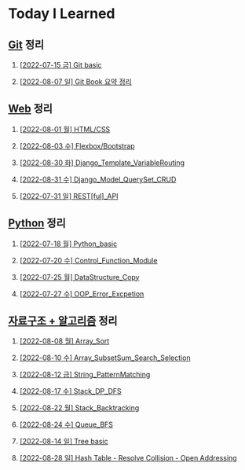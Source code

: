 # Today I Learned

## [Git](/Git) 정리

1. [[2022-07-15 금] Git basic](./Git/0715_Git_basic.md)


2. [[2022-08-07 일] Git Book 요약 정리](https://github.com/kimsixsue/CS-Study/blob/master/kimsixsue/Git_GitHub.md)

## [Web](/Web) 정리

1. [[2022-08-01 월] HTML/CSS](./0801_HTML_CSS.md)

2. [[2022-08-03 수] Flexbox/Bootstrap](./0803_Flexbox_Bootstrap.md)

3. [[2022-08-30 화] Django_Template_VariableRouting](./0830_Django_Template_VariableRouting.md)

4. [[2022-08-31 수] Django_Model_QuerySet_CRUD](./0831_Django_Model_QuerySet_CRUD.md)


5. [[2022-07-31 일] REST[ful]_API](https://github.com/kimsixsue/CS-Study/blob/master/kimsixsue/RESTful_API.md)

## [Python](/Python) 정리

1. [[2022-07-18 월] Python_basic](/Python/0718_Python_basic.md)


2. [[2022-07-20 수] Control_Function_Module](/Python/0720_control_function_module.md)


3. [[2022-07-25 월] DataStructure_Copy](/Python/0725_data_structure_copy.md)


4. [[2022-07-27 수] OOP_Error_Excpetion](/Python/0727_OOP_error_exception.md)

## [자료구조 + 알고리즘](/Algorithm) 정리

1. [[2022-08-08 월] Array_Sort](./0808_Array_Sort.md)

2. [[2022-08-10 수] Array_SubsetSum_Search_Selection](./0810_Array_SubsetSum_Search_Selection.md)


3. [[2022-08-12 금] String_PatternMatching](./0812_String_PatternMatching.md)


4. [[2022-08-17 수] Stack_DP_DFS](./0817_Stack_DP_DFS.md)

5. [[2022-08-22 월] Stack_Backtracking](./Stack_Backtracking.md)


6. [[2022-08-24 수] Queue_BFS](./0824_Queue_BFS.md)


7. [[2022-08-14 일] Tree basic](https://github.com/kimsixsue/CS-Study/blob/master/kimsixsue/Tree.md)


8. [[2022-08-28 일] Hash Table - Resolve Collision - Open Addressing](https://github.com/kimsixsue/CS-Study/blob/master/kimsixsue/Open_Addressing.md)